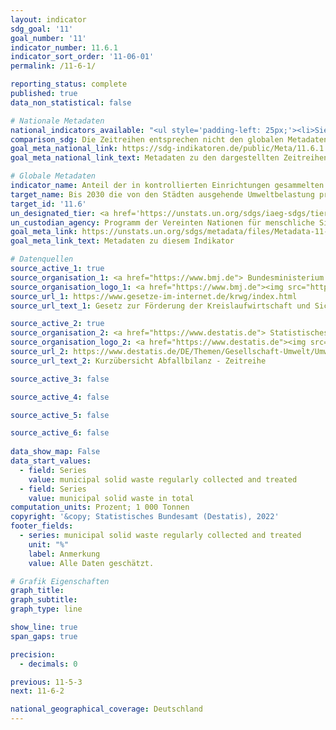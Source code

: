 ```yaml
---
layout: indicator    
sdg_goal: '11'    
goal_number: '11'    
indicator_number: 11.6.1    
indicator_sort_order: '11-06-01'    
permalink: /11-6-1/    

reporting_status: complete    
published: true    
data_non_statistical: false    

# Nationale Metadaten    
national_indicators_available: "<ul style='padding-left: 25px;'><li>Siedlungsabfälle, die regelmäßig gesammelt und behandelt werden</li> <li> Siedlungsabfälle insgesamt</li></ul>"    
comparison_sdg: Die Zeitreihen entsprechen nicht den globalen Metadaten, bieten aber zusätzliche Informationen.    
goal_meta_national_link: https://sdg-indikatoren.de/public/Meta/11.6.1.pdf
goal_meta_national_link_text: Metadaten zu den dargestellten Zeitreihen    

# Globale Metadaten    
indicator_name: Anteil der in kontrollierten Einrichtungen gesammelten und behandelten festen Siedlungsabfälle an den gesamten Siedlungsabfällen, nach Städten    
target_name: Bis 2030 die von den Städten ausgehende Umweltbelastung pro Kopf senken, unter anderem mit besonderer Aufmerksamkeit auf der Luftqualität und der kommunalen und sonstigen Abfallbehandlung    
target_id: '11.6'    
un_designated_tier: <a href='https://unstats.un.org/sdgs/iaeg-sdgs/tier-classification/' title='Klicken Sie hier um weitere Informationen zur UN-Tier-Klassifikation zu erhalten.'  target='_blank'>Tier II</a>    
un_custodian_agency: Programm der Vereinten Nationen für menschliche Siedlungen (UN-Habitat)<br>Statistische Division der Vereinten Nationen (UNSD)    
goal_meta_link: https://unstats.un.org/sdgs/metadata/files/Metadata-11-06-01.pdf    
goal_meta_link_text: Metadaten zu diesem Indikator        

# Datenquellen
source_active_1: true
source_organisation_1: <a href="https://www.bmj.de"> Bundesministerium der Justiz (BMJ) und das Bundesamt für Justiz (BfJ) </a>
source_organisation_logo_1: <a href="https://www.bmj.de"><img src="https://g205sdgs.github.io/sdg-indicators/public/OrgImgDe/bmj.png" alt="Logo bmj" style="height:60px; width:148px"/></a>
source_url_1: https://www.gesetze-im-internet.de/krwg/index.html
source_url_text_1: Gesetz zur Förderung der Kreislaufwirtschaft und Sicherung der umweltverträglichen Bewirtschaftung von Abfällen (Kreislaufwirtschaftsgesetz - KrWG) in der jeweils aktuellen Fassung

source_active_2: true
source_organisation_2: <a href="https://www.destatis.de"> Statistisches Bundesamt (Destatis) </a>
source_organisation_logo_2: <a href="https://www.destatis.de"><img src="https://g205sdgs.github.io/sdg-indicators/public/OrgImgDe/destatis.png" alt="Logo destatis" style="height:60px; width:148px"/></a>
source_url_2: https://www.destatis.de/DE/Themen/Gesellschaft-Umwelt/Umwelt/Abfallwirtschaft/Tabellen/liste-abfallbilanz-kurzuebersicht.html
source_url_text_2: Kurzübersicht Abfallbilanz - Zeitreihe

source_active_3: false

source_active_4: false

source_active_5: false

source_active_6: false
    
data_show_map: False    
data_start_values: 
  - field: Series
    value: municipal solid waste regularly collected and treated
  - field: Series
    value: municipal solid waste in total    
computation_units: Prozent; 1 000 Tonnen    
copyright: '&copy; Statistisches Bundesamt (Destatis), 2022'    
footer_fields:
  - series: municipal solid waste regularly collected and treated
    unit: "%"
    label: Anmerkung
    value: Alle Daten geschätzt.    

# Grafik Eigenschaften    
graph_title: 
graph_subtitle:     
graph_type: line    

show_line: true
span_gaps: true

precision:
  - decimals: 0    

previous: 11-5-3    
next: 11-6-2    

national_geographical_coverage: Deutschland    
---
```


<span></span>